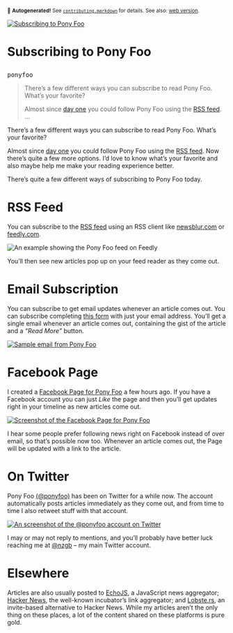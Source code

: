 <sub>&#x1F6A8; <strong>Autogenerated!</strong> See <a href="https://github.com/ponyfoo/articles/tree/noindex/contributing.markdown"><code>contributing.markdown</code></a> for details. See also: <a href="https://ponyfoo.com/articles/subscribing-to-pony-foo">web version</a>.</sub>

<a href="https://ponyfoo.com/articles/subscribing-to-pony-foo"><div><img src="https://i.imgur.com/79QDfRl.jpg" alt="Subscribing to Pony Foo"></div></a>

<h1><p>Subscribing to Pony Foo</p></h1>

<p><kbd>ponyfoo</kbd></p>

<blockquote><p>There&#x2019;s a few different ways you can subscribe to read Pony Foo. What&#x2019;s your favorite?</p><p>Almost since <a href="https://ponyfoo.com/articles/first" aria-label="Pony Foo Begins">day one</a> you could follow Pony Foo using the <a href="https://ponyfoo.com/articles/feed">RSS feed</a>. &#x2026;</p></blockquote>

<div><p>There&#x2019;s a few different ways you can subscribe to read Pony Foo. What&#x2019;s your favorite?</p></div>

<div></div>

<div><p>Almost since <a href="https://ponyfoo.com/articles/first" aria-label="Pony Foo Begins">day one</a> you could follow Pony Foo using the <a href="https://ponyfoo.com/articles/feed">RSS feed</a>. Now there&#x2019;s quite a few more options. I&#x2019;d love to know what&#x2019;s your favorite and also maybe help me make your reading experience better.</p></div>

<div><p>There&#x2019;s quite a few different ways of subscribing to Pony Foo today.</p> <h1 id="rss-feed">RSS Feed</h1> <p>You can subscribe to the <a href="https://ponyfoo.com/articles/feed">RSS feed</a> using an RSS client like <a href="http://newsblur.com/" target="_blank">newsblur.com</a> or <a href="http://feedly.com/" target="_blank">feedly.com</a>.</p> <p><img alt="An example showing the Pony Foo feed on Feedly" class="" src="https://i.imgur.com/lBHxXP6.png"></p> <p>You&#x2019;ll then see new articles pop up on your feed reader as they come out.</p> <h1 id="email-subscription">Email Subscription</h1> <p>You can subscribe to get email updates whenever an article comes out. You can subscribe completing <a href="https://ponyfoo.com/subscribe">this form</a> with just your email address. You&#x2019;ll get a single email whenever an article comes out, containing the gist of the article and a <em>&#x201C;Read More&#x201D;</em> button.</p> <p><a href="https://ponyfoo.com/subscribe"><img alt="Sample email from Pony Foo" class="" src="https://i.imgur.com/nGYlVMf.png"></a></p> <h1 id="facebook-page">Facebook Page</h1> <p>I created a <a href="https://www.facebook.com/Pony-Foo-824774767640495/" target="_blank">Facebook Page for Pony Foo</a> a few hours ago. If you have a Facebook account you can just <em>Like</em> the page and then you&#x2019;ll get updates right in your timeline as new articles come out.</p> <p><a href="https://www.facebook.com/Pony-Foo-824774767640495/" target="_blank"><img alt="Screenshot of the Facebook Page for Pony Foo" class="" src="https://i.imgur.com/c3avDNC.png"></a></p> <p>I hear some people prefer following news right on Facebook instead of over email, so that&#x2019;s possible now too. Whenever an article comes out, the Page will be updated with a link to the article.</p> <h1 id="on-twitter">On Twitter</h1> <p>Pony Foo <a href="https://twitter.com/ponyfoo" target="_blank">(@ponyfoo)</a> has been on Twitter for a while now. The account automatically posts articles immediately as they come out, and from time to time I also retweet stuff with that account.</p> <p><a href="https://twitter.com/ponyfoo" target="_blank"><img alt="An screenshot of the @ponyfoo account on Twitter" class="" src="https://i.imgur.com/ek7a8Cp.png"></a></p> <p>I may or may not reply to mentions, and you&#x2019;ll probably have better luck reaching me at <a href="https://twitter.com/nzgb" target="_blank">@nzgb</a> &#x2013; my main Twitter account.</p> <h1 id="elsewhere">Elsewhere</h1> <p>Articles are also usually posted to <a href="http://www.echojs.com/" target="_blank">EchoJS</a>, a JavaScript news aggregator; <a href="https://news.ycombinator.com/" target="_blank">Hacker News</a>, the well-known incubator&#x2019;s link aggregator; and <a href="https://lobste.rs/" target="_blank">Lobste.rs</a>, an invite-based alternative to Hacker News. While my articles aren&#x2019;t the only thing on these places, a lot of the content shared on these platforms is pure gold.</p></div>
